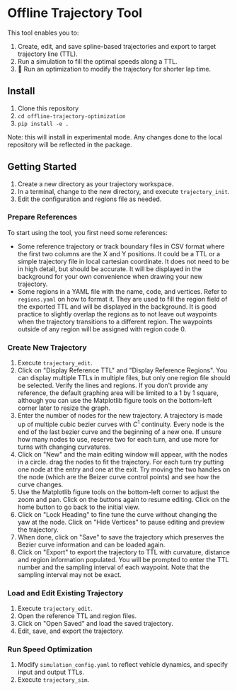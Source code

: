 # Offline Trajectory Tool

This tool enables you to:

1. Create, edit, and save spline-based trajectories and export to target trajectory line (TTL).
2. Run a simulation to fill the optimal speeds along a TTL.
3. :construction: Run an optimization to modify the trajectory for shorter lap time.

## Install

1. Clone this repository
2. `cd offline-trajectory-optimization`
3. `pip install -e .`

Note: this will install in experimental mode. Any changes done to the local repository will be reflected in the package.

## Getting Started

1. Create a new directory as your trajectory workspace.
2. In a terminal, change to the new directory, and execute `trajectory_init`.
3. Edit the configuration and regions file as needed.

### Prepare References

To start using the tool, you first need some references:

- Some reference trajectory or track boundary files in CSV format where the first two columns are the X and Y positions. It could be a TTL or a simple trajectory file in local cartesian coordinate. It does not need to be in high detail, but should be accurate. It will be displayed in the background for your own convenience when drawing your new trajectory.
- Some regions in a YAML file with the name, code, and vertices. Refer to `regions.yaml` on how to format it. They are used to fill the region field of the exported TTL and will be displayed in the background. It is good practice to slightly overlap the regions as to not leave out waypoints when the trajectory transitions to a different region. The waypoints outside of any region will be assigned with region code 0.

### Create New Trajectory

1. Execute `trajectory_edit`.
2. Click on "Display Reference TTL" and "Display Reference Regions". You can display multiple TTLs in multiple files, but only one region file should be selected. Verify the lines and regions. If you don't provide any reference, the default graphing area will be limited to a 1 by 1 square, although you can use the Matplotlib figure tools on the bottom-left corner later to resize the graph.
3. Enter the number of nodes for the new trajectory. A trajectory is made up of multiple cubic bezier curves with $C^1$ continuity. Every node is the end of the last bezier curve and the beginning of a new one. If unsure how many nodes to use, reserve two for each turn, and use more for turns with changing curvatures.
4. Click on "New" and the main editing window will appear, with the nodes in a circle. drag the nodes to fit the trajectory. For each turn try putting one node at the entry and one at the exit. Try moving the two handles on the node (which are the Beizer curve control points) and see how the curve changes.
5. Use the Matplotlib figure tools on the bottom-left corner to adjust the zoom and pan. Click on the buttons again to resume editing. Click on the home button to go back to the initial view.
6. Click on "Lock Heading" to fine tune the curve without changing the yaw at the node. Click on "Hide Vertices" to pause editing and preview the trajectory.
7. When done, click on "Save" to save the trajectory which preserves the Bezier curve information and can be loaded again.
8. Click on "Export" to export the trajectory to TTL with curvature, distance and region information populated. You will be prompted to enter the TTL number and the sampling interval of each waypoint. Note that the sampling interval may not be exact.

### Load and Edit Existing Trajectory

1. Execute `trajectory_edit`.
2. Open the reference TTL and region files.
3. Click on "Open Saved" and load the saved trajectory.
4. Edit, save, and export the trajectory.

### Run Speed Optimization

1. Modify `simulation_config.yaml` to reflect vehicle dynamics, and specify input and output TTLs.
2. Execute `trajectory_sim`.